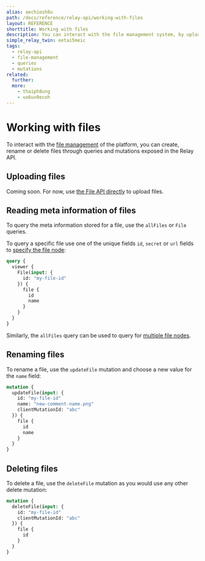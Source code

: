 ```yaml
---
alias: aechiosh8u
path: /docs/reference/relay-api/working-with-files
layout: REFERENCE
shorttitle: Working with files
description: You can interact with the file management system, by uploading or modifying  files through GraphQL queries and mutations exposed in the Relay API.
simple_relay_twin: eetai5meic
tags:
  - relay-api
  - file-management
  - queries
  - mutations
related:
  further:
  more:
    - thaiph8ung
    - uo6uv0ecoh
---
```


# Working with files

To interact with the [file management](!alias-eer4wiang0) of the platform, you can create, rename or delete files through queries and mutations exposed in the Relay API.

## Uploading files

Coming soon. For now, use [the File API directly](!alias-eer4wiang0) to upload files.

## Reading meta information of files

To query the meta information stored for a file, use the `allFiles` or `File` queries.

To query a specific file use one of the unique fields `id`, `secret` or `url` fields to [specify the file node](!alias-ga4chied8m):

```graphql
query {
  viewer {
    File(input: {
      id: "my-file-id"
    }) {
      file {
        id
        name
      }
    }
  }
}
```

Similarly, the `allFiles` query can be used to query for [multiple file nodes](!alias-uu4ohnaih7).

## Renaming files

To rename a file, use the `updateFile` mutation and choose a new value for the `name` field:

```graphql
mutation {
  updateFile(input: {
    id: "my-file-id"
    name: "new-comment-name.png"
    clientMutationId: "abc"
  }) {
    file {
      id
      name
    }
  }
}
```

## Deleting files

To delete a file, use the `deleteFile` mutation as you would use any other delete mutation:

```graphql
mutation {
  deleteFile(input: {
    id: "my-file-id"
    clientMutationId: "abc"
  }) {
    file {
      id
    }
  }
}
```
